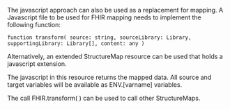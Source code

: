 The javascript approach can also be used as a replacement for mapping. A Javascript file to be used for FHIR mapping needs to implement the following function:

```
function transform( source: string, sourceLibrary: Library, supportingLibrary: Library[], content: any )
```

Alternatively, an extended StructureMap resource can be used that holds a javascript extension.

The javascript in this resource returns the mapped data. All source and target variables will be available as ENV.[varname] variables.

The call FHIR.transform( ) can be used to call other StructureMaps.